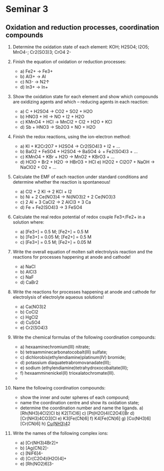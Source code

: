 # Seminar 3 

## Oxidation and reduction processes, coordination compounds

1. Determine the oxidation state of each element: KOH; H2SO4; I2O5; MnO4-; Cr2(SO3)3; CrO4 2-

   
2. Finish the equation of oxidation or reduction processes:
   - a) Fe2+ → Fe3+
   - b) Al3+ → Al
   - c) N3- → N2↑
   - d) In3+ → In+
3. Show the oxidation state for each element and show which compounds are oxidizing agents and which – reducing agents in each reaction:
   - a) C + H2SO4 → CO2 + SO2 + H2O
   - b) HNO3 + HI → NO + I2 + H2O
   - c) KMnO4 + HCl → MnCl2 + Cl2 + H2O + KCl
   - d) Sb + HNO3 → Sb2O3 + NO + H2O
4. Finish the redox reactions, using the ion-electron method:
   - a) KI + K2Cr2O7 + H2SO4 → Cr2(SO4)3 + I2 + …
   - b) BaO2 + FeSO4 + H2SO4 → BaSO4 ↓ + Fe2(SO4)3 + …
   - c) KMnO4 + KBr + H2O → MnO2 + KBrO3 + …
   - d) HClO + Br2 + H2O → HBrO3 + HCl e) H2O2 + Cl2O7 + NaOH → NaClO2 + O2 + …
5. Calculate the EMF of each reaction under standard conditions and determine whether the reaction is spontaneous!
    - a) Cl2 + 2 KI → 2 KCl + I2
    - b) Ni + 2 Ce(NO3)4 → Ni(NO3)2 + 2 Ce(NO3)3
    - c) 2 Al + 3 CaCl2 → 2 AlCl3 + 3 Ca
    - d) Fe + Fe2(SO4)3 →  3 FeSO4
6. Calculate the real redox potential of redox couple Fe3+/Fe2+ in a solution where:
    - a) [Fe3+] = 0.5 M; [Fe2+] = 0.5 M
    - b) [Fe3+] = 0.05 M; [Fe2+] = 0.5 M
    - c) [Fe3+] = 0.5 M; [Fe2+] = 0.05 M
7. Write the overall equation of molten salt electrolysis reaction and the reactions for processes happening at anode and cathode!
   - a) NaCl
   - b) AlCl3
   - c) NaF
   - d) CaBr2
8. Write the reactions for processes happening at anode and cathode for electrolysis of electrolyte aqueous solutions!
   - a) Ca(NO3)2
   - b) CoCl2
   - c) HgCl2
   - d) CuSO4
   - e) Cr2(SO4)3
  
9. Write the chemical formulas of the following coordination compounds:
    - a) hexaaminechromium(III) nitrate;
    - b) tetraamminecarbonatocobalt(III) sulfate;
    - c) dichlorobis(ethylendiamine)platinum(IV) bromide;
    - d) potassium diaquatetrabromovanadate(III);
    - e) sodium (ethylendiamine)tetrahydroxocobaltate(III);
    - f) hexaamminenickel(II) trioxalatochromate(III).
    -
10. Name the following coordination compounds:
     - show the inner and outer spheres of each compound;
    -  name the coordination centre and show its oxidation state;
    -  determine the coordination number and name the ligands.
a) [Rh(NH3)4Cl2]Cl
b) K2[TiCl6]
c) [Pt(H2O)4(C2O4)]Br
d) [Cr(NH3)4CO3]Cl
e) K3[Fe(CN)6]
f) K4[Fe(CN)6]
g) [Co(NH3)6][Cr(CN)6]
h) [Cu(NH3)4](OH)2

11. Write the names of the following complex ions:
    - a) [Cr(NH3)4Br2]+
    - b) [Ag(CN)2]-
    - c) [NiF6]4-
    - d) [Cr(C2O4)(H2O)4]+
    - e) [Rh(NO2)6]3-
   

